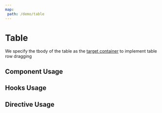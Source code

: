 ```yaml
---
map:
 path: /demo/table
---
```

# Table

We specify the tbody of the table as the [target container](../target-container/) to implement table row dragging
## Component Usage
<demo src="./demo.vue"
title="Use components to wrap form implementation"
desc="Drag and drop table rows to sort">
</demo>


## Hooks Usage
<demo src="./hooks.vue"
title="Implemented using hooks"
desc="Drag and drop table rows to sort">
</demo>


## Directive Usage
<demo src="./directive.vue"
title="Binding directives for forms"
desc="Drag and drop table rows to sort">
</demo>

